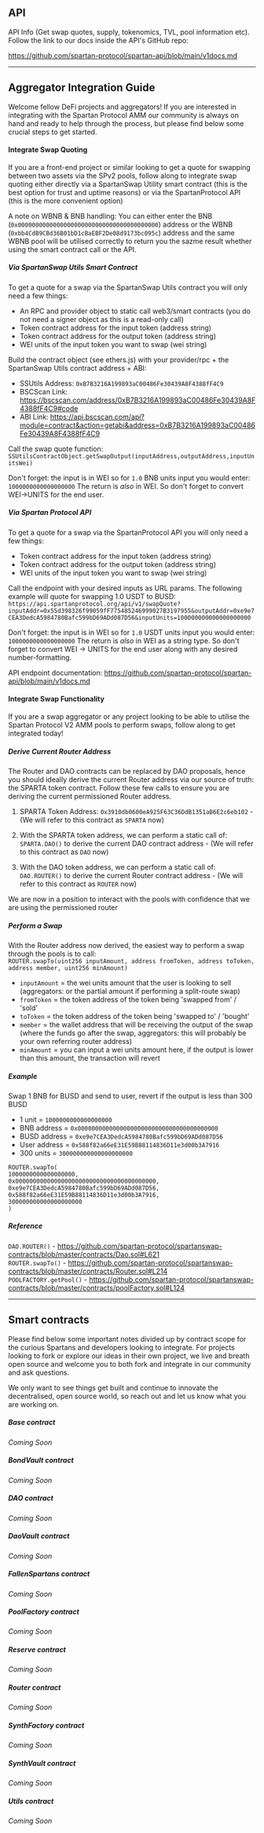 ## API

API Info (Get swap quotes, supply, tokenomics, TVL, pool information etc). Follow the link to our docs inside the API's GitHub repo:

https://github.com/spartan-protocol/spartan-api/blob/main/v1docs.md

---

## Aggregator Integration Guide

Welcome fellow DeFi projects and aggregators! If you are interested in integrating with the Spartan Protocol AMM our community is always on hand and ready to help through the process, but please find below some crucial steps to get started.

#### Integrate Swap Quoting

If you are a front-end project or similar looking to get a quote for swapping between two assets via the SPv2 pools, follow along to integrate swap quoting either directly via a SpartanSwap Utility smart contract (this is the best option for trust and uptime reasons) or via the SpartanProtocol API (this is the more convenient option)

A note on WBNB & BNB handling: You can either enter the BNB (`0x0000000000000000000000000000000000000000`) address or the WBNB (`0xbb4CdB9CBd36B01bD1cBaEBF2De08d9173bc095c`) address and the same WBNB pool will be utilised correctly to return you the sazme result whether using the smart contract call or the API.

##### Via SpartanSwap Utils Smart Contract

To get a quote for a swap via the SpartanSwap Utils contract you will only need a few things:
- An RPC and provider object to static call web3/smart contracts (you do not need a signer object as this is a read-only call)
- Token contract address for the input token (address string)
- Token contract address for the output token (address string)
- WEI units of the input token you want to swap (wei string)

Build the contract object (see ethers.js) with your provider/rpc + the SpartanSwap Utils contract address + ABI:
- SSUtils Address: `0xB7B3216A199893aC00486Fe30439A8F4388fF4C9`
- BSCScan Link: https://bscscan.com/address/0xB7B3216A199893aC00486Fe30439A8F4388fF4C9#code
- ABI Link: https://api.bscscan.com/api?module=contract&action=getabi&address=0xB7B3216A199893aC00486Fe30439A8F4388fF4C9

Call the swap quote function:
`SSUtilsContractObject.getSwapOutput(inputAddress,outputAddress,inputUnitsWei)`

Don't forget: the input is in WEI so for `1.0` BNB units input you would enter: `1000000000000000000`
The return is *also* in WEI. So don't forget to convert WEI->UNITS for the end user.

##### Via Spartan Protocol API

To get a quote for a swap via the SpartanProtocol API you will only need a few things:
- Token contract address for the input token (address string)
- Token contract address for the output token (address string)
- WEI units of the input token you want to swap (wei string)

Call the endpoint with your desired inputs as URL params. The following example will quote for swapping 1.0 USDT to BUSD:
`https://api.spartanprotocol.org/api/v1/swapQuote?inputAddr=0x55d398326f99059fF775485246999027B3197955&outputAddr=0xe9e7CEA3DedcA5984780Bafc599bD69ADd087D56&inputUnits=100000000000000000000`

Don't forget: the input is in WEI so for `1.0` USDT units input you would enter: `1000000000000000000`
The return is *also* in WEI as a string type. So don't forget to convert WEI -> UNITS for the end user along with any desired number-formatting.

API endpoint documentation: https://github.com/spartan-protocol/spartan-api/blob/main/v1docs.md

#### Integrate Swap Functionality

If you are a swap aggregator or any project looking to be able to utilise the Spartan Protocol V2 AMM pools to perform swaps, follow along to get integrated today!

##### Derive Current Router Address

The Router and DAO contracts can be replaced by DAO proposals, hence you should ideally derive the current Router address via our source of truth: the SPARTA token contract. Follow these few calls to ensure you are deriving the current permissioned Router address.

1. SPARTA Token Address:
   `0x3910db0600eA925F63C36DdB1351aB6E2c6eb102` - (We will refer to this contract as `SPARTA` now)

2. With the SPARTA token address, we can perform a static call of:
   `SPARTA.DAO()` to derive the current DAO contract address - (We will refer to this contract as `DAO` now)

3. With the DAO token address, we can perform a static call of:
   `DAO.ROUTER()` to derive the current Router contract address - (We will refer to this contract as `ROUTER` now)

We are now in a position to interact with the pools with confidence that we are using the permissioned router

##### Perform a Swap

With the Router address now derived, the easiest way to perform a swap through the pools is to call:  
`ROUTER.swapTo(uint256 inputAmount, address fromToken, address toToken, address member, uint256 minAmount)`

- `inputAmount` = the wei units amount that the user is looking to sell (aggregators: or the partial amount if performing a split-route swap)
- `fromToken` = the token address of the token being 'swapped from' / 'sold'
- `toToken` = the token address of the token being 'swapped to' / 'bought'
- `member` = the wallet address that will be receiving the output of the swap (where the funds go after the swap, aggregators: this will probably be your own referring router address)
- `minAmount` = you can input a wei units amount here, if the output is lower than this amount, the transaction will revert

##### Example

Swap 1 BNB for BUSD and send to user, revert if the output is less than 300 BUSD

- 1 unit = `1000000000000000000`
- BNB address = `0x0000000000000000000000000000000000000000`
- BUSD address = `0xe9e7CEA3DedcA5984780Bafc599bD69ADd087D56`
- User address = `0x588f82a66eE31E59B88114836D11e3d00b3A7916`
- 300 units = `300000000000000000000`

`ROUTER.swapTo(`  
 `1000000000000000000,`  
 `0x0000000000000000000000000000000000000000,`  
 `0xe9e7CEA3DedcA5984780Bafc599bD69ADd087D56,`  
 `0x588f82a66eE31E59B88114836D11e3d00b3A7916,`  
 `300000000000000000000`  
`)`

##### Reference

`DAO.ROUTER()` - https://github.com/spartan-protocol/spartanswap-contracts/blob/master/contracts/Dao.sol#L621  
`ROUTER.swapTo()` - https://github.com/spartan-protocol/spartanswap-contracts/blob/master/contracts/Router.sol#L214  
`POOLFACTORY.getPool()` - https://github.com/spartan-protocol/spartanswap-contracts/blob/master/contracts/poolFactory.sol#L124

---

## Smart contracts

Please find below some important notes divided up by contract scope for the curious Spartans and developers looking to integrate.
For projects looking to fork or explore our ideas in their own project, we live and breath open source and welcome you to both fork and integrate in our community and ask questions.

We only want to see things get built and continue to innovate the decentralised, open source world, so reach out and let us know what you are working on.

##### Base contract

_Coming Soon_

##### BondVault contract

_Coming Soon_

##### DAO contract

_Coming Soon_

##### DaoVault contract

_Coming Soon_

##### FallenSpartans contract

_Coming Soon_

##### PoolFactory contract

_Coming Soon_

##### Reserve contract

_Coming Soon_

##### Router contract

_Coming Soon_

##### SynthFactory contract

_Coming Soon_

##### SynthVault contract

_Coming Soon_

##### Utils contract

_Coming Soon_
